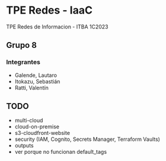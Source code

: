 # TPE Redes - IaaC
TPE Redes de Informacion - ITBA 1C2023

## Grupo 8

### Integrantes
- Galende, Lautaro
- Itokazu, Sebastián
- Ratti, Valentín

## TODO
- multi-cloud
- cloud-on-premise
- s3-cloudfront-website
- security (IAM, Cognito, Secrets Manager, Terraform Vaults)
- outputs
- ver porque no funcionan default_tags